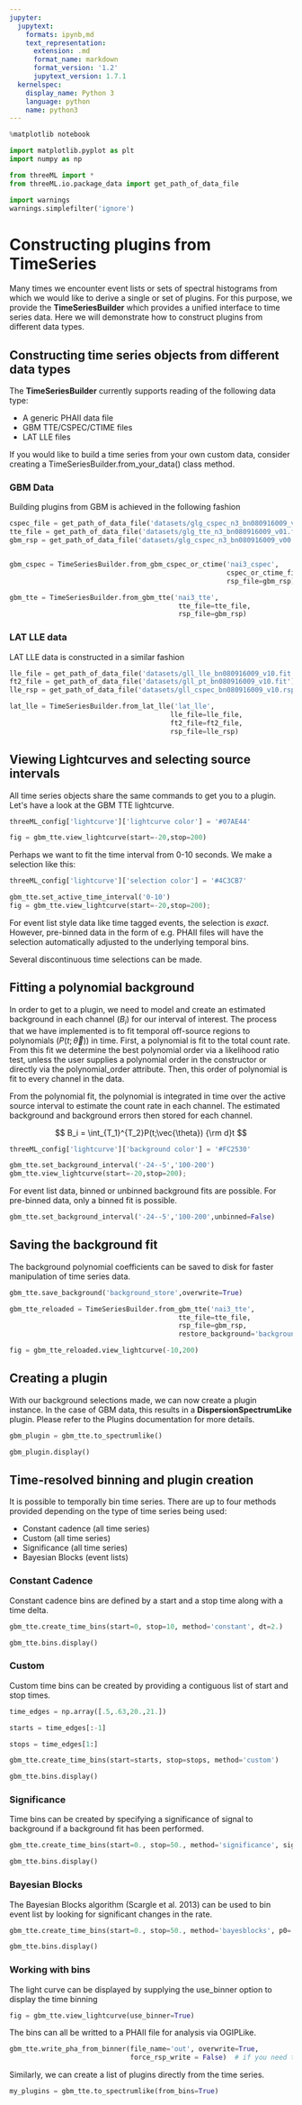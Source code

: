 ```yaml
---
jupyter:
  jupytext:
    formats: ipynb,md
    text_representation:
      extension: .md
      format_name: markdown
      format_version: '1.2'
      jupytext_version: 1.7.1
  kernelspec:
    display_name: Python 3
    language: python
    name: python3
---
```


```python
%matplotlib notebook

import matplotlib.pyplot as plt
import numpy as np

from threeML import *
from threeML.io.package_data import get_path_of_data_file

import warnings
warnings.simplefilter('ignore')
```

# Constructing plugins from TimeSeries

Many times we encounter event lists or sets of spectral histograms from which we would like to derive a single or set of plugins. For this purpose, we provide the **TimeSeriesBuilder** which provides a unified interface to time series data. Here we will demonstrate how to construct plugins from different data types.

## Constructing time series objects from different data types

The **TimeSeriesBuilder** currently supports reading of the following data type:
* A generic PHAII data file
* GBM TTE/CSPEC/CTIME files
* LAT LLE files

If you would like to build a time series from your own custom data, consider creating a TimeSeriesBuilder.from_your_data() class method.

### GBM Data 

Building plugins from GBM is achieved in the following fashion

```python
cspec_file = get_path_of_data_file('datasets/glg_cspec_n3_bn080916009_v01.pha')
tte_file = get_path_of_data_file('datasets/glg_tte_n3_bn080916009_v01.fit.gz')
gbm_rsp = get_path_of_data_file('datasets/glg_cspec_n3_bn080916009_v00.rsp2')


gbm_cspec = TimeSeriesBuilder.from_gbm_cspec_or_ctime('nai3_cspec',
                                                      cspec_or_ctime_file=cspec_file,
                                                      rsp_file=gbm_rsp)

gbm_tte = TimeSeriesBuilder.from_gbm_tte('nai3_tte',
                                          tte_file=tte_file,
                                          rsp_file=gbm_rsp)
```

### LAT LLE data

LAT LLE data is constructed in a similar fashion

```python
lle_file = get_path_of_data_file('datasets/gll_lle_bn080916009_v10.fit')
ft2_file = get_path_of_data_file('datasets/gll_pt_bn080916009_v10.fit')
lle_rsp = get_path_of_data_file('datasets/gll_cspec_bn080916009_v10.rsp')

lat_lle = TimeSeriesBuilder.from_lat_lle('lat_lle',
                                        lle_file=lle_file,
                                        ft2_file=ft2_file,
                                        rsp_file=lle_rsp)
```

## Viewing Lightcurves and selecting source intervals

All time series objects share the same commands to get you to a plugin. 
Let's have a look at the GBM TTE lightcurve.

```python
threeML_config['lightcurve']['lightcurve color'] = '#07AE44'

fig = gbm_tte.view_lightcurve(start=-20,stop=200)
```

Perhaps we want to fit the time interval from 0-10 seconds. We make a selection like this:

```python
threeML_config['lightcurve']['selection color'] = '#4C3CB7'

gbm_tte.set_active_time_interval('0-10')
fig = gbm_tte.view_lightcurve(start=-20,stop=200);
```

For event list style data like time tagged events, the selection is *exact*. However, pre-binned data in the form of e.g. PHAII files will have the selection automatically adjusted to the underlying temporal bins.

Several discontinuous time selections can be made.

## Fitting a polynomial background

In order to get to a plugin, we need to model and create an estimated background in each channel ($B_i$) for our interval of interest. The process that we have implemented is to fit temporal off-source regions to polynomials ($P(t;\vec{\theta})$) in time. First, a polynomial is fit to the total count rate. From this fit we determine the best polynomial order via a likelihood ratio test, unless the user supplies a polynomial order in the constructor or directly via the polynomial_order attribute. Then, this order of polynomial is fit to every channel in the data.

From the polynomial fit, the polynomial is integrated in time over the active source interval to estimate the count rate in each channel. The estimated background and background errors then stored for each channel.

$$ B_i = \int_{T_1}^{T_2}P(t;\vec{\theta}) {\rm d}t $$


```python
threeML_config['lightcurve']['background color'] = '#FC2530'

gbm_tte.set_background_interval('-24--5','100-200')
gbm_tte.view_lightcurve(start=-20,stop=200);
```

For event list data, binned or unbinned background fits are possible. For pre-binned data, only a binned fit is possible. 

```python
gbm_tte.set_background_interval('-24--5','100-200',unbinned=False)
```

## Saving the background fit

The background polynomial coefficients can be saved to disk for faster manipulation of time series data.


```python
gbm_tte.save_background('background_store',overwrite=True)
```

```python
gbm_tte_reloaded = TimeSeriesBuilder.from_gbm_tte('nai3_tte',
                                          tte_file=tte_file,
                                          rsp_file=gbm_rsp,
                                          restore_background='background_store.h5')
```

```python
fig = gbm_tte_reloaded.view_lightcurve(-10,200)
```

## Creating a plugin

With our background selections made, we can now create a plugin instance. In the case of GBM data, this results in a **DispersionSpectrumLike**
plugin. Please refer to the Plugins documentation for more details.

```python
gbm_plugin = gbm_tte.to_spectrumlike()
```

```python
gbm_plugin.display()
```

## Time-resolved binning and plugin creation

It is possible to temporally bin time series. There are up to four methods provided depending on the type of time series being used:

* Constant cadence (all time series)
* Custom (all time series)
* Significance (all time series)
* Bayesian Blocks (event lists)


### Constant Cadence

Constant cadence bins are defined by a start and a stop time along with a time delta.


```python
gbm_tte.create_time_bins(start=0, stop=10, method='constant', dt=2.)
```

```python
gbm_tte.bins.display()
```

### Custom

Custom time bins can be created by providing a contiguous list of start and stop times.



```python
time_edges = np.array([.5,.63,20.,21.])

starts = time_edges[:-1]

stops = time_edges[1:]

gbm_tte.create_time_bins(start=starts, stop=stops, method='custom')
```

```python
gbm_tte.bins.display()
```

### Significance

Time bins can be created by specifying a significance of signal to background if a background fit has been performed.

```python
gbm_tte.create_time_bins(start=0., stop=50., method='significance', sigma=25)
```

```python
gbm_tte.bins.display()
```

### Bayesian Blocks

The Bayesian Blocks algorithm (Scargle et al. 2013) can be used to bin event list by looking for significant changes in the rate. 


```python
gbm_tte.create_time_bins(start=0., stop=50., method='bayesblocks', p0=.01, use_background=True)
```

```python
gbm_tte.bins.display()
```

### Working with bins

The light curve can be displayed by supplying the use_binner option to display the time binning


```python
fig = gbm_tte.view_lightcurve(use_binner=True)
```

The bins can all be writted to a PHAII file for analysis via OGIPLike.

```python
gbm_tte.write_pha_from_binner(file_name='out', overwrite=True,
                              force_rsp_write = False)  # if you need to write the RSP to a file. We try to choose the best option for you.
```

Similarly, we can create a list of plugins directly from the time series.

```python
my_plugins = gbm_tte.to_spectrumlike(from_bins=True)
```
